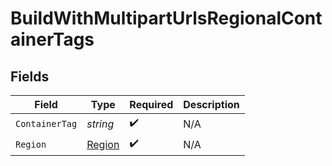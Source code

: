 # BuildWithMultipartUrlsRegionalContainerTags


## Fields

| Field                                   | Type                                    | Required                                | Description                             |
| --------------------------------------- | --------------------------------------- | --------------------------------------- | --------------------------------------- |
| `ContainerTag`                          | *string*                                | :heavy_check_mark:                      | N/A                                     |
| `Region`                                | [Region](../../Models/Shared/Region.md) | :heavy_check_mark:                      | N/A                                     |